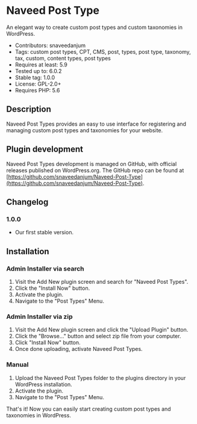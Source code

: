 # Naveed Post Type
An elegant way to create custom post types and custom taxonomies in WordPress.

* Contributors: snaveedanjum
* Tags: custom post types, CPT, CMS, post, types, post type, taxonomy, tax, custom, content types, post types
* Requires at least: 5.9
* Tested up to: 6.0.2
* Stable tag: 1.0.0
* License: GPL-2.0+
* Requires PHP: 5.6

## Description

Naveed Post Types provides an easy to use interface for registering and managing custom post types and taxonomies for your website.

## Plugin development

Naveed Post Types development is managed on GitHub, with official releases published on WordPress.org. The GitHub repo can be found at [https://github.com/snaveedanjum/Naveed-Post-Type](https://github.com/snaveedanjum/Naveed-Post-Type).

## Changelog

###  1.0.0
* Our first stable version.



## Installation

### Admin Installer via search
1. Visit the Add New plugin screen and search for "Naveed Post Types".
2. Click the "Install Now" button.
3. Activate the plugin.
4. Navigate to the "Post Types" Menu.

### Admin Installer via zip
1. Visit the Add New plugin screen and click the "Upload Plugin" button.
2. Click the "Browse..." button and select zip file from your computer.
3. Click "Install Now" button.
4. Once done uploading, activate Naveed Post Types.

### Manual
1. Upload the Naveed Post Types folder to the plugins directory in your WordPress installation.
2. Activate the plugin.
3. Navigate to the "Post Types" Menu.

That's it! Now you can easily start creating custom post types and taxonomies in WordPress.
